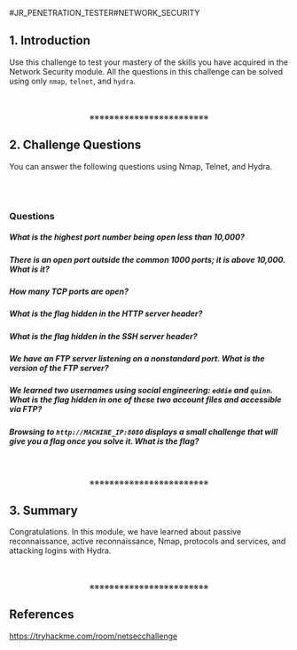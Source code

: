 #JR_PENETRATION_TESTER#NETWORK_SECURITY

## 1. Introduction

Use this challenge to test your mastery of the skills you have acquired in the Network Security module. All the questions in this challenge can be solved using only `nmap`, `telnet`, and `hydra`.
<div align="center">
<br>
<br>
※※※※※※※※※※※※※※※※※※※※※※※※
<br>
</div>
<!-- PAGE BREAK -->
<div style="page-break-after: always;"></div>

## 2. Challenge Questions

You can answer the following questions using Nmap, Telnet, and Hydra.
<div>
<br>
<br>
</div>

### Questions

##### What is the highest port number being open less than 10,000?
##### There is an open port outside the common 1000 ports; it is above 10,000. What is it?
##### How many TCP ports are open?
##### What is the flag hidden in the HTTP server header?
##### What is the flag hidden in the SSH server header?
##### We have an FTP server listening on a nonstandard port. What is the version of the FTP server?
##### We learned two usernames using social engineering: `eddie` and `quinn`. What is the flag hidden in one of these two account files and accessible via FTP?
##### Browsing to `http://MACHINE_IP:8080` displays a small challenge that will give you a flag once you solve it. What is the flag?
<div align="center">
<br>
<br>
※※※※※※※※※※※※※※※※※※※※※※※※
<br>
</div>
<!-- PAGE BREAK -->
<div style="page-break-after: always;"></div>

## 3. Summary

Congratulations. In this module, we have learned about passive reconnaissance, active reconnaissance, Nmap, protocols and services, and attacking logins with Hydra.
<div align="center">
<br>
<br>
※※※※※※※※※※※※※※※※※※※※※※※※
<br>
</div>
<!-- PAGE BREAK -->
<div style="page-break-after: always;"></div>

## References

https://tryhackme.com/room/netsecchallenge